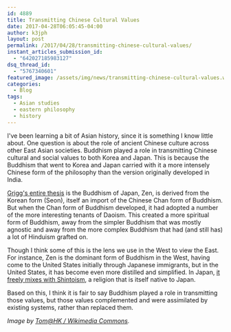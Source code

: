 ```yaml
---
id: 4889
title: Transmitting Chinese Cultural Values
date: 2017-04-28T06:05:45-04:00
author: k3jph
layout: post
permalink: /2017/04/28/transmitting-chinese-cultural-values/
instant_articles_submission_id:
  - "642027185983127"
dsq_thread_id:
  - "5767340601"
featured_image: /assets/img/news/transmitting-chinese-cultural-values.webp
categories:
  - Blog
tags:
  - Asian studies
  - eastern philosophy
  - history
---
```

I've been learning a bit of Asian history, since it is something I
know little about.  One question is about the role of ancient Chinese
culture across other East Asian societies.  Buddhism played a role
in transmitting Chinese cultural and social values to both Korea
and Japan.  This is because the Buddhism that went to Korea and
Japan carried with it a more intensely Chinese form of the philosophy
than the version originally developed in India.

[Grigg's entire
thesis](https://www.amazon.com/Tao-Zen-Ray-Grigg/dp/0785811257) is
the Buddhism of Japan, Zen, is derived from the Korean form (Seon),
itself an import of the Chinese Chan form of Buddhism.  But when
the Chan form of Buddhism developed, it had adopted a number of the
more interesting tenants of Daoism.  This created a more spiritual
form of Buddhism, away from the simpler Buddhism that was mostly
agnostic and away from the more complex Buddhism that had (and still
has) a lot of Hinduism grafted on.

Though I think some of this is the lens we use in the West to view
the East.  For instance, Zen is the dominant form of Buddhism in
the West, having come to the United States initially through Japanese
immigrants, but in the United States, it has become even more
distilled and simplified.  In Japan, [it freely mixes with
Shintoism](http://www.hup.harvard.edu/catalog.php?isbn=9780674471849), a
religion that is itself native to Japan.

Based on this, I think it is fair to say Buddhism played a role in
transmitting those values, but those values complemented and were
assimilated by existing systems, rather than replaced them.

_Image by [Tom@HK / Wikimedia
Commons](https://commons.wikimedia.org/wiki/File:Statue_of_Lao_Tzu_in_Quanzhou.webp)._
